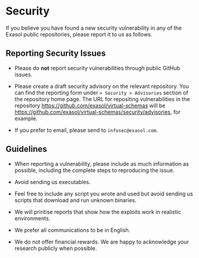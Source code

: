 # Security

If you believe you have found a new security vulnerability in any of the Exasol public repositories, please report it to us as follows.

## Reporting Security Issues

* Please do **not** report security vulnerabilities through public GitHub issues.

* Please create a draft security advisory on the relevant repository. You can find the reporting form under `> Security > Advisories` section of the repository home page. The URL for repositing vulnerabilities in the repository https://github.com/exasol/virtual-schemas will be https://github.com/exasol/virtual-schemas/security/advisories, for example.

* If you prefer to email, please send to `infosec@exasol.com`.

## Guidelines 

* When reporting a vulnerability, please include as much information as possible, including the complete steps to reproducing the issue. 

* Avoid sending us executables.

* Feel free to include any script you wrote and used but avoid sending us scripts that download and run unknown binaries. 

* We will priritise reports that show how the exploits work in realistic environments. 

* We prefer all communications to be in English. 

* We do not offer financial rewards. We are happy to acknowledge your research publicly when possible.
